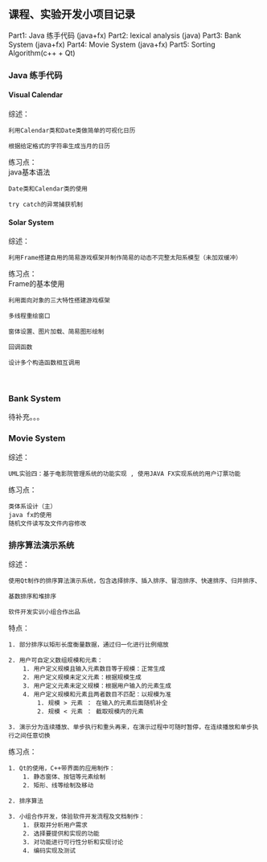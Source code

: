 ## 课程、实验开发小项目记录

Part1: Java 练手代码		(java+fx)
Part2: lexical analysis	(java)
Part3: Bank System		(java+fx)
Part4: Movie System		(java+fx)
Part5: Sorting Algorithm(c++ + Qt)

### Java 练手代码

#### Visual Calendar

综述：

	利用Calendar类和Date类做简单的可视化日历

	根据给定格式的字符串生成当月的日历	

练习点：
​	
	java基本语法

	Date类和Calendar类的使用

	try catch的异常捕获机制

#### Solar System

综述：

	利用Frame搭建自用的简易游戏框架并制作简易的动态不完整太阳系模型（未加双缓冲）

练习点：
​	
	Frame的基本使用

	利用面向对象的三大特性搭建游戏框架

	多线程重绘窗口

	窗体设置、图片加载、简易图形绘制

	回调函数

	设计多个构造函数相互调用
​	

### Bank System

待补充。。。

### Movie System

综述：

	UML实验四：基于电影院管理系统的功能实现 , 使用JAVA FX实现系统的用户订票功能
练习点：


	类体系设计（主）
	java fx的使用
	随机文件读写及文件内容修改

### 排序算法演示系统

综述：

	使用Qt制作的排序算法演示系统，包含选择排序、插入排序、冒泡排序、快速排序、归并排序、

	基数排序和堆排序
	
	软件开发实训小组合作出品

特点：

	1. 部分排序以矩形长度衡量数据，通过归一化进行比例缩放
	
	2. 用户可自定义数组规模和元素：
		1. 用户定义规模且输入元素数目等于规模：正常生成
		2. 用户定义规模未定义元素：根据规模生成
		3. 用户定义元素未定义规模：根据用户输入的元素生成
		4. 用户定义规模和元素且两者数目不匹配：以规模为准
			1. 规模 > 元素 ： 在输入的元素后面随机补全
			2. 规模 < 元素 ： 截取规模内的元素
	
	3. 演示分为连续播放、单步执行和重头再来，在演示过程中可随时暂停，在连续播放和单步执行之间任意切换

练习点：

	1. Qt的使用，C++带界面的应用制作：
		1. 静态窗体、按钮等元素绘制
		2. 矩形、线等绘制及移动
	
	2. 排序算法
	
	3. 小组合作开发，体验软件开发流程及文档制作：
		1. 获取并分析用户需求
		2. 选择要提供和实现的功能
		3. 对功能进行可行性分析和实现讨论
		4. 编码实现及测试